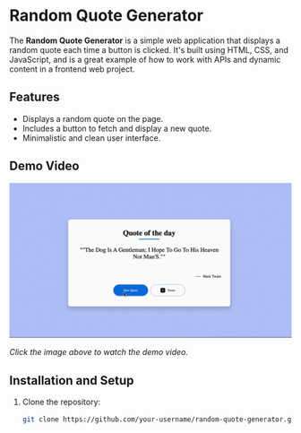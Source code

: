 # Random Quote Generator

The **Random Quote Generator** is a simple web application that displays a random quote each time a button is clicked. It's built using HTML, CSS, and JavaScript, and is a great example of how to work with APIs and dynamic content in a frontend web project.

## Features

- Displays a random quote on the page.
- Includes a button to fetch and display a new quote.
- Minimalistic and clean user interface.

## Demo Video

![Random Quote Generator Demo](demo.gif)


*Click the image above to watch the demo video.*

## Installation and Setup

1. Clone the repository:
   ```bash
   git clone https://github.com/your-username/random-quote-generator.git
